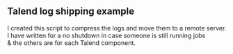<h2>Talend log shipping example</h2>

I created this script to compress the logs and move them to a remote server.<br>
I have written for a no shutdown in case someone is still running jobs<br>
& the others are for each Talend component.
